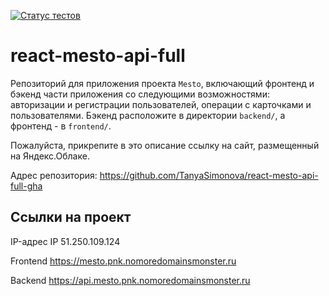 [![Статус тестов](../../actions/workflows/tests.yml/badge.svg)](../../actions/workflows/tests.yml)

# react-mesto-api-full
Репозиторий для приложения проекта `Mesto`, включающий фронтенд и бэкенд части приложения со следующими возможностями: авторизации и регистрации пользователей, операции с карточками и пользователями. Бэкенд расположите в директории `backend/`, а фронтенд - в `frontend/`. 
  
Пожалуйста, прикрепите в это описание ссылку на сайт, размещенный на Яндекс.Облаке.

Адрес репозитория: https://github.com/TanyaSimonova/react-mesto-api-full-gha

## Ссылки на проект

IP-адрес IP <ipv4> 51.250.109.124

Frontend https://mesto.pnk.nomoredomainsmonster.ru

Backend https://api.mesto.pnk.nomoredomainsmonster.ru
